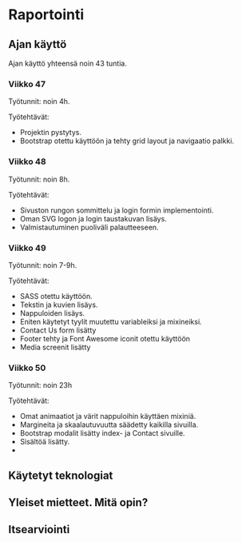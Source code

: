 # Raportointi

## Ajan käyttö

Ajan käyttö yhteensä noin 43 tuntia.

### Viikko 47
Työtunnit: noin 4h.

Työtehtävät:

* Projektin pystytys. 
* Bootstrap otettu käyttöön ja tehty grid layout ja navigaatio palkki.

### Viikko 48
Työtunnit: noin 8h.

Työtehtävät:

* Sivuston rungon sommittelu ja login formin implementointi. 
* Oman SVG logon ja login taustakuvan lisäys. 
* Valmistautuminen puoliväli palautteeseen.

### Viikko 49
Työtunnit: noin 7-9h.

Työtehtävät:

* SASS otettu käyttöön. 
* Tekstin ja kuvien lisäys. 
* Nappuloiden lisäys. 
* Eniten käytetyt tyylit muutettu variableiksi ja mixineiksi.
* Contact Us form lisätty
* Footer tehty ja Font Awesome iconit otettu käyttöön
* Media screenit lisätty

### Viikko 50
Työtunnit: noin 23h

Työtehtävät:
* Omat animaatiot ja värit nappuloihin käyttäen mixiniä.
* Margineita ja skaalautuvuutta säädetty kaikilla sivuilla.
* Bootstrap modalit lisätty index- ja Contact sivuille.
* Sisältöä lisätty.
* 

## Käytetyt teknologiat


## Yleiset mietteet. Mitä opin?


## Itsearviointi
